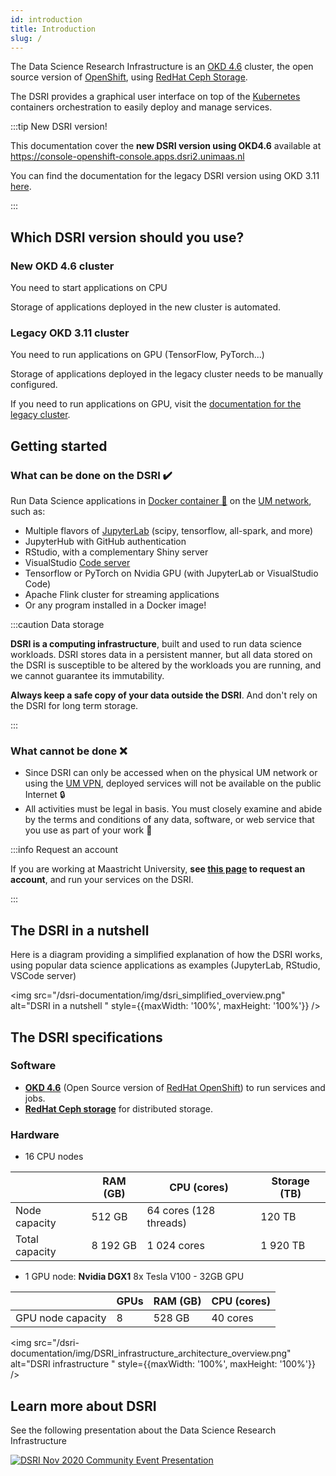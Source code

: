 ```yaml
---
id: introduction
title: Introduction
slug: /
---
```


The Data Science Research Infrastructure is an [OKD 4.6](https://www.okd.io/) cluster, the open source version of [OpenShift](https://www.openshift.com/), using [RedHat Ceph Storage](https://www.redhat.com/en/technologies/storage/ceph).

The DSRI provides a graphical user interface on top of the [Kubernetes](https://kubernetes.io/) containers orchestration to easily deploy and manage services. 

:::tip New DSRI version!

This documentation cover the **new DSRI version using OKD4.6** available at https://console-openshift-console.apps.dsri2.unimaas.nl

You can find the documentation for the legacy DSRI version using OKD 3.11 [here](/docs/okd3-introduction).

:::

## Which DSRI version should you use?

### New OKD 4.6 cluster

You need to start applications on CPU 

Storage of applications deployed in the new cluster is automated.

### Legacy OKD 3.11 cluster

You need to run applications on GPU (TensorFlow, PyTorch...)

Storage of applications deployed in the legacy cluster needs to be manually configured.

If you need to run applications on GPU, visit the [documentation for the legacy cluster](/docs/okd3-introduction).

## Getting started

### What can be done on the DSRI ✔️

Run Data Science applications in [Docker container 🐳](https://www.docker.com/) on the [UM network](https://vpn.maastrichtuniversity.nl/), such as:

* Multiple flavors of [JupyterLab](https://github.com/jupyter/docker-stacks) (scipy, tensorflow, all-spark, and more)
* JupyterHub with GitHub authentication
* RStudio, with a complementary Shiny server
* VisualStudio [Code server](https://github.com/cdr/code-server)
* Tensorflow or PyTorch on Nvidia GPU (with JupyterLab or VisualStudio Code)
* Apache Flink cluster for streaming applications
* Or any program installed in a Docker image!

<!--

* SQL databases (MariaDB, MySQL, PostgreSQL)
* NoSQL databases (MongoDB, Redis)
* Graph databases (GraphDB, Blazegraph, Virtuoso)
* Apache Spark for distributed computing
* Dask cluster for python distribution computing
-->

:::caution Data storage

**DSRI is a computing infrastructure**, built and used to run data science workloads. DSRI stores data in a persistent manner, but all data stored on the DSRI is susceptible to be altered by the workloads you are running, and we cannot guarantee its immutability.

**Always keep a safe copy of your data outside the DSRI**. And don't rely on the DSRI for long term storage.

:::

<!--

:::note Workflows

For user already familiar with those concepts [workflow orchestration tools](/dsri-documentation/docs/workflows-introduction) can be installed, such as [Argo workflows](/dsri-documentation/docs/workflows-argo), [Nextflow](/dsri-documentation/docs/workflows-nextflow) or [CWL Calrissian](/dsri-documentation/docs/workflows-cwl).

:::

-->

### What cannot be done ❌

* Since DSRI can only be accessed when on the physical UM network or using the [UM VPN](https://vpn.maastrichtuniversity.nl/), deployed services will not be available on the public Internet 🔒
* All activities must be legal in basis. You must closely examine and abide by the terms and conditions of any data, software, or web service that you use as part of your work 📜

:::info Request an account

If you are working at Maastricht University, **see [this page](https://maastrichtu-ids.github.io/dsri-documentation/docs/access-dsri) to request an account**, and run your services on the DSRI.

:::

## The DSRI in a nutshell

Here is a diagram providing a simplified explanation of how the DSRI works, using popular data science applications as examples (JupyterLab, RStudio, VSCode server)

<img src="/dsri-documentation/img/dsri_simplified_overview.png" alt="DSRI in a nutshell " style={{maxWidth: '100%', maxHeight: '100%'}} />

## The DSRI specifications

### Software

* [**OKD 4.6**](https://www.okd.io/) (Open Source version of [RedHat OpenShift](https://www.openshift.com/)) to run services and jobs.
* [**RedHat Ceph storage**](https://www.redhat.com/fr/technologies/storage/ceph) for distributed storage.

### Hardware

* 16 CPU nodes

|                | RAM (GB) | CPU (cores)            | Storage (TB) |
| -------------- | -------- | ---------------------- | ------------ |
| Node capacity  | 512 GB   | 64 cores (128 threads) | 120 TB       |
| Total capacity | 8 192 GB | 1 024 cores            | 1 920 TB     |

* 1 GPU node: **Nvidia DGX1** 8x Tesla V100 - 32GB GPU

|                   | GPUs | RAM (GB) | CPU (cores) |
| ----------------- | ---- | -------- | ----------- |
| GPU node capacity | 8    | 528 GB   | 40 cores    |

<img src="/dsri-documentation/img/DSRI_infrastructure_architecture_overview.png" alt="DSRI infrastructure " style={{maxWidth: '100%', maxHeight: '100%'}} />

## Learn more about DSRI

See the following presentation about the Data Science Research Infrastructure 

<a href="/dsri-documentation/resource/2020-11-DSRI-Community-Event.pdf" target="_blank" rel="noopener noreferrer">
 <img src="/dsri-documentation/resource/DSRI-community-event.png" style={{maxWidth: '100%', maxHeight: '100%'}} alt="DSRI Nov 2020 Community Event Presentation" />
</a>


